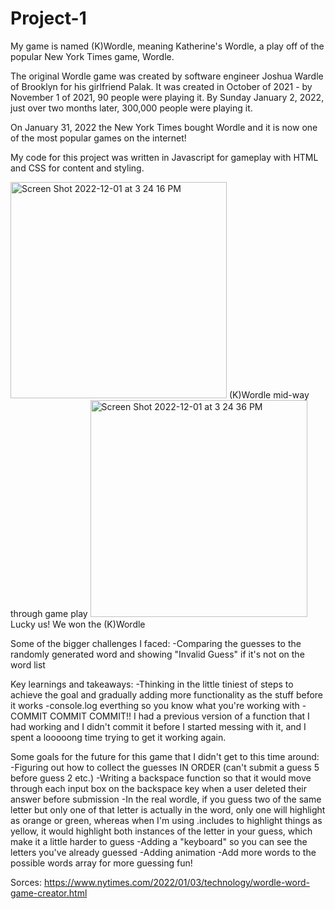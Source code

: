 # Project-1

My game is named (K)Wordle, meaning Katherine's Wordle, a play off of the popular New York Times game, Wordle.

The original Wordle game was created by software engineer Joshua Wardle of Brooklyn for his girlfriend Palak.
It was created in October of 2021 - by November 1 of 2021, 90 people were playing it. By Sunday January 2, 2022, just over two months later, 300,000 people were playing it.

On January 31, 2022 the New York Times bought Wordle and it is now one of the most popular games on the internet!


My code for this project was written in Javascript for gameplay with HTML and CSS for content and styling.

<img width="346" alt="Screen Shot 2022-12-01 at 3 24 16 PM" src="https://user-images.githubusercontent.com/116371562/205152390-445369b2-eb1d-4e4d-8042-06fcb5aaeb6a.png">
(K)Wordle mid-way through game play



<img width="347" alt="Screen Shot 2022-12-01 at 3 24 36 PM" src="https://user-images.githubusercontent.com/116371562/205152392-f74fc560-34c1-4dea-bd83-ead139b893cf.png">
Lucky us! We won the (K)Wordle




Some of the bigger challenges I faced:
-Comparing the guesses to the randomly generated word and showing "Invalid Guess" if it's not on the word list

Key learnings and takeaways:
-Thinking in the little tiniest of steps to achieve the goal and gradually adding more functionality as the stuff before it works
-console.log everthing so you know what you're working with 
-COMMIT COMMIT COMMIT!! I had a previous version of a function that I had working and I didn't commit it before I started messing with it, and I spent a looooong time trying to get it working again.


Some goals for the future for this game that I didn't get to this time around:
-Figuring out how to collect the guesses IN ORDER (can't submit a guess 5 before guess 2 etc.)
-Writing a backspace function so that it would move through each input box on the backspace key when a user deleted their answer before submission
-In the real wordle, if you guess two of the same letter but only one of that letter is actually in the word, only one will highlight as orange or green, whereas when I'm using .includes to highlight things as yellow, it would highlight both instances of the letter in your guess, which make it a little harder to guess
-Adding a "keyboard" so you can see the letters you've already guessed
-Adding animation
-Add more words to the possible words array for more guessing fun!

Sorces:
https://www.nytimes.com/2022/01/03/technology/wordle-word-game-creator.html
